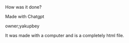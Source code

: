 How was it done? 

Made with Chatgpt

owner;yakupbey

It was made with a computer and is a completely html file.
